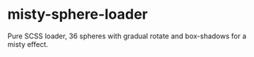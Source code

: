 # misty-sphere-loader
Pure SCSS loader, 36 spheres with gradual rotate and box-shadows for a misty effect.
